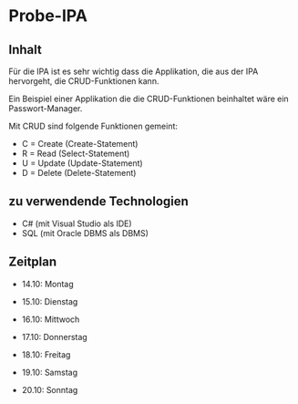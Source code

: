 # Probe-IPA

## Inhalt
Für die IPA ist es sehr wichtig dass die Applikation, die aus der IPA hervorgeht, die CRUD-Funktionen kann. 

Ein Beispiel einer Applikation die die CRUD-Funktionen beinhaltet wäre ein Passwort-Manager.

Mit CRUD sind folgende Funktionen gemeint:
- C = Create (Create-Statement)
- R = Read (Select-Statement)
- U = Update (Update-Statement)
- D = Delete (Delete-Statement)

## zu verwendende Technologien
- C# (mit Visual Studio als IDE)
- SQL (mit Oracle DBMS als DBMS)

## Zeitplan

- 14.10: Montag
- 15.10: Dienstag
- 16.10: Mittwoch
- 17.10: Donnerstag
- 18.10: Freitag

- 19.10: Samstag
- 20.10: Sonntag